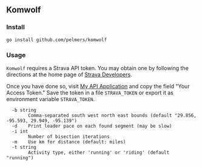## Komwolf

### Install
`go install github.com/pelmers/komwolf`

### Usage
`Komwolf` requires a Strava API token. You may obtain one by following the directions at the home page of [Strava Developers](http://labs.strava.com/developers/).

Once you have done so, visit [My API Application](https://www.strava.com/settings/api) and copy the field "Your Access Token."
Save the token in a file `STRAVA_TOKEN` or export it as environment variable `STRAVA_TOKEN`.


```
  -b string
    	Comma-separated south west north east bounds (default "29.856, -95.593, 29.949, -95.139")
  -d	Print leader pace on each found segment (may be slow)
  -i int
    	Number of bisection iterations
  -m	Use km for distance (default: miles)
  -t string
    	Activity type, either 'running' or 'riding' (default "running")
```